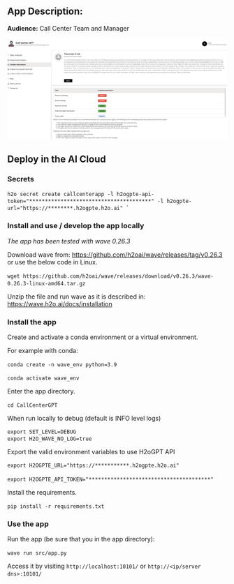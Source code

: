 ## App Description: 

**Audience:**  Call Center Team and Manager

![alt text](static/screenshot.png)

## Deploy in the AI Cloud

### Secrets

```
h2o secret create callcenterapp -l h2ogpte-api-token="***************************************" -l h2ogpte-url="https://********.h2ogpte.h2o.ai" `
```

### Install and use / develop the app locally
*The app has been tested with wave 0.26.3*

Download wave from: https://github.com/h2oai/wave/releases/tag/v0.26.3 or use the below code in Linux.

`wget https://github.com/h2oai/wave/releases/download/v0.26.3/wave-0.26.3-linux-amd64.tar.gz`

Unzip the file and run wave as it is described in: https://wave.h2o.ai/docs/installation

### Install the app

Create and activate a conda environment or a virtual environment. 

For example with conda:

`conda create -n wave_env python=3.9`

`conda activate wave_env`

Enter the app directory.

`cd CallCenterGPT`

When run locally to debug (default is INFO level logs)
```
export SET_LEVEL=DEBUG 
export H2O_WAVE_NO_LOG=true
```

Export the valid environment variables to use H2oGPT API
```
export H2OGPTE_URL="https://***********.h2ogpte.h2o.ai"

export H2OGPTE_API_TOKEN="***************************************"
```

Install the requirements.

`pip install -r requirements.txt`

### Use the app

Run the app (be sure that you in the app directory):

`wave run src/app.py`

Access it by visiting `http://localhost:10101/` or `http://<ip/server dns>:10101/`